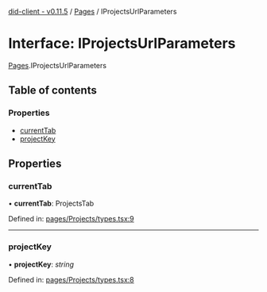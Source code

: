 [did-client - v0.11.5](../README.md) / [Pages](../modules/pages.md) / IProjectsUrlParameters

# Interface: IProjectsUrlParameters

[Pages](../modules/pages.md).IProjectsUrlParameters

## Table of contents

### Properties

- [currentTab](pages.iprojectsurlparameters.md#currenttab)
- [projectKey](pages.iprojectsurlparameters.md#projectkey)

## Properties

### currentTab

• **currentTab**: ProjectsTab

Defined in: [pages/Projects/types.tsx:9](https://github.com/Puzzlepart/did/blob/dev/client/pages/Projects/types.tsx#L9)

___

### projectKey

• **projectKey**: *string*

Defined in: [pages/Projects/types.tsx:8](https://github.com/Puzzlepart/did/blob/dev/client/pages/Projects/types.tsx#L8)
